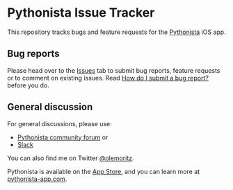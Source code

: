 # Pythonista Issue Tracker

This repository tracks bugs and feature requests for the [Pythonista](http://pythonista-app.com) iOS app.

## Bug reports

Please head over to the [Issues](https://github.com/omz/Pythonista-Issues/issues) tab to submit bug reports, feature requests or to comment on existing issues. Read [How do I submit a bug report?](CONTRIBUTING.md#how-do-i-submit-a-bug-report) before you do.

## General discussion

For general discussions, please use:

* [Pythonista community forum](https://forum.omz-software.com/category/5/pythonista) or
* [Slack](https://forum.omz-software.com/topic/3116/pythonista-slack-chat)

You can also find me on Twitter [@olemoritz](http://twitter.com/olemoritz).

Pythonista is available on the [App Store](https://itunes.apple.com/us/app/pythonista-3/id1085978097?ls=1&mt=8), and you can learn more at [pythonista-app.com](http://pythonista-app.com).

